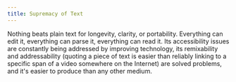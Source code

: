 ```yaml
---
title: Supremacy of Text
---
```


Nothing beats plain text for longevity, clarity, or portability. Everything can edit it, everything can parse it, everything can read it. Its accessibility issues are constantly being addressed by improving technology, its remixability and addressability (quoting a piece of text is easier than reliably linking to a specific span of a video somewhere on the Internet) are solved problems, and it's easier to produce than any other medium.
